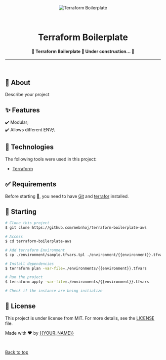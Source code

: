 <div align="center" id="top"> 
  <img src="./.github/app.gif" alt="Terraform Boilerplate" />

  &#xa0;

  <!-- <a href="https://bciinfra.netlify.app">Demo</a> -->
</div>

<h1 align="center">Terraform Boilerplate</h1>

<!-- Status -->

<h4 align="center"> 
	🚧  Terraform Boilerplate 🚀 Under construction...  🚧
</h4> 
<hr>
<br>

## :dart: About ##

Describe your project

## :sparkles: Features ##

:heavy_check_mark: Modular;\
:heavy_check_mark: Allows different ENV;\

## :rocket: Technologies ##

The following tools were used in this project:

- [Terraform](https://expo.io/)

## :white_check_mark: Requirements ##

Before starting :checkered_flag:, you need to have [Git](https://git-scm.com) and [terrafor](https://developer.hashicorp.com/terraform?product_intent=terraform) installed.

## :checkered_flag: Starting ##

```bash
# Clone this project
$ git clone https://github.com/nebnhoj/terraform-boilerplate-aws

# Access
$ cd terraform-boilerplate-aws

# Add terraform Environment
$ cp ./environment/sample.tfvars.tpl ./environment/{{environment}}.tfvars

# Install dependencies
$ terraform plan -var-file=./environments/{{environment}}.tfvars

# Run the project
$ terraform apply -var-file=./environments/{{environment}}.tfvars

# Check if the instance are being initialize
```

## :memo: License ##

This project is under license from MIT. For more details, see the [LICENSE](LICENSE.md) file.


Made with :heart: by <a href="https://github.com/{{YOUR_GITHUB_USERNAME}}" target="_blank">{{YOUR_NAME}}</a>

&#xa0;

<a href="#top">Back to top</a>
